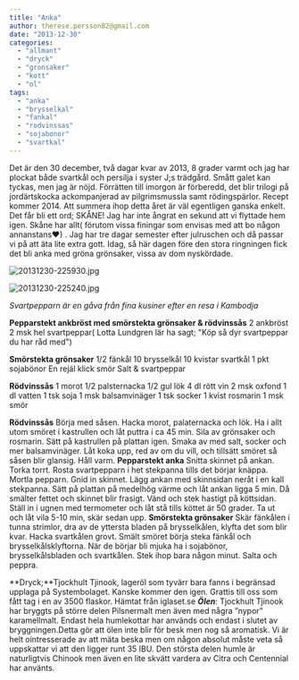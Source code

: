 ```yaml
---
title: "Anka"
author: therese.persson82@gmail.com
date: "2013-12-30"
categories: 
  - "allmant"
  - "dryck"
  - "gronsaker"
  - "kott"
  - "ol"
tags: 
  - "anka"
  - "brysselkal"
  - "fankal"
  - "rodvinssas"
  - "sojabonor"
  - "svartkal"
---
```


Det är den 30 december, två dagar kvar av 2013, 8 grader varmt och jag har plockat både svartkål och persilja i syster J;s trädgård. Smått galet kan tyckas, men jag är nöjd. Förrätten till imorgon är förberedd, det blir trilogi på jordärtskocka ackompanjerad av pilgrimsmussla samt rödingspärlor. Recept kommer 2014. Att summera ihop detta året är väl egentligen ganska enkelt. Det får bli ett ord; SKÅNE! Jag har inte ångrat en sekund att vi flyttade hem igen. Skåne har allt( förutom vissa finingar som envisas med att bo någon annanstans❤) . Jag har tre dagar semester efter julruschen och då passar vi på att äta lite extra gott. Idag, så här dagen före den stora ringningen fick det bli anka med gröna grönsaker, vissa av dom nyskördade.  
  
![20131230-225930.jpg](/static/img/20131230-225930.jpg)
  
![20131230-225240.jpg](/static/img/20131230-225240.jpg)

_Svartpepparn är en gåva från fina kusiner efter en resa i Kambodja_

**Pepparstekt ankbröst med smörstekta grönsaker & rödvinssås** 2 ankbröst 2 msk hel svartpeppar( Lotta Lundgren lär ha sagt; "Köp så dyr svartpeppar du har råd med")

**Smörstekta grönsaker** 1/2 fänkål 10 brysselkål 10 kvistar svartkål 1 pkt sojabönor En rejäl klick smör Salt & svartpeppar

**Rödvinssås** 1 morot 1/2 palsternacka 1/2 gul lök 4 dl rött vin 2 msk oxfond 1 dl vatten 1 tsk soja 1 msk balsamvinäger 1 tsk socker 1 kvist rosmarin 1 msk smör

**Rödvinssås** Börja med såsen. Hacka morot, palaternacka och lök. Ha i allt utom smöret i kastrullen och låt puttra i ca 45 min. Sila av grönsaker och rosmarin. Sätt på kastrullen på plattan igen. Smaka av med salt, socker och mer balsamvinäger. Låt koka upp, red av om du vill, och tillsätt smöret så såsen blir glansig. Håll varm. **Pepparstekt anka** Snitta skinnet på ankan. Torka torrt. Rosta svartpepparn i het stekpanna tills det börjar knäppa. Mortla pepparn. Gnid in skinnet. Lägg ankan med skinnsidan neråt i en kall stekpanna. Sätt på plattan på medelhög värme och låt ankan ligga 5 min. Då smälter fettet och skinnet blir frasigt. Vänd och stek hastigt på köttsidan. Ställ in i ugnen med termometer och låt stå tills köttet är 50 grader. Ta ut och låt vila 5-10 min, skär sedan upp. **Smörstekta grönsaker** Skär fänkålen i tunna strimlor, dra av de yttersta bladen på brysselkålen, klyfta det som blir kvar. Hacka svartkålen grovt. Smält smöret börja steka fänkål och brysselkålsklyftorna. När de börjar bli mjuka ha i sojabönor, brysselkålsbladen och svartkålen. Stek ihop bara någon minut. Salta och peppra.

**Dryck;**Tjockhult Tjinook, lageröl som tyvärr bara fanns i begränsad upplaga på Systembolaget. Kanske kommer den igen. Grattis till oss som fått tag i en av 3500 flaskor. Hämtat från iglaset.se **_Ölen_**: Tjockhult Tjinook har bryggts på större delen Pilsnermalt men även med några ”nypor” karamellmalt. Endast hela humlekottar har används och endast i slutet av bryggningen.Detta gör att ölen inte blir för besk men nog så aromatisk. Vi är helt ointresserade av att mäta beska men om någon absolut måste veta så uppskattar vi att den ligger runt 35 IBU. Den största delen humle är naturligtvis Chinook men även en lite skvätt vardera av Citra och Centennial har använts.
